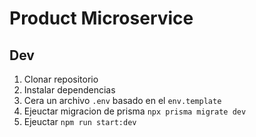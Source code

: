 # Product Microservice

## Dev

1. Clonar repositorio
2. Instalar dependencias
3. Cera un archivo `.env` basado en el `env.template`
4. Ejeuctar migracion de prisma `npx prisma migrate dev`
5. Ejeuctar `npm run start:dev`
